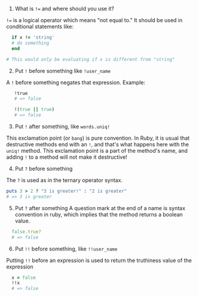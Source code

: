 
1. What is `!=` and where should you use it?

`!=` is a logical operator which means "not equal to."
It should be used in conditional statements like:

```ruby
  if x != 'string'
  # do something
  end

# This would only be evaluating if x is different from "string"
```

2. Put `!` before something like `!user_name`

A `!` before something negates that expression. Example:

```ruby
   !true
   # => false

   !(true || true)
   # => false
```


3. Put `!` after something, like `words.uniq!`

This exclamation point (or `bang`) is pure convention.
In Ruby, it is usual that destructive methods end with an `!`, and that's what happens here with the `uniq!` method.
This exclamation point is a part of the method's name, and
adding `!` to a method will not make it destructive!

4. Put `?` before something

The `?` is used as in the ternary operator syntax.

```ruby
puts 3 > 2 ? "3 is greater!" : "2 is greater"
# => 3 is greater
```

5. Put `?` after something
  A question mark at the end of a name is syntax convention in ruby, which implies that the method returns a boolean value.

  ```ruby
    false.true?
    # => false
  ```

6. Put `!!` before something, like `!!user_name`

Putting `!!` before an expression is used to return the truthiness value of the expression

```ruby
  x = false
  !!x
  # => false
  ```
